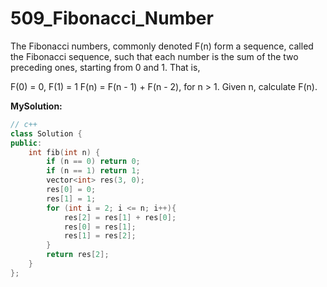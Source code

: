 # 509\_Fibonacci\_Number

The Fibonacci numbers, commonly denoted F\(n\) form a sequence, called the Fibonacci sequence, such that each number is the sum of the two preceding ones, starting from 0 and 1. That is,

F\(0\) = 0, F\(1\) = 1 F\(n\) = F\(n - 1\) + F\(n - 2\), for n &gt; 1. Given n, calculate F\(n\).

**MySolution:**

```cpp
// c++
class Solution {
public:
    int fib(int n) {
        if (n == 0) return 0;
        if (n == 1) return 1;
        vector<int> res(3, 0);
        res[0] = 0;
        res[1] = 1;
        for (int i = 2; i <= n; i++){
            res[2] = res[1] + res[0];
            res[0] = res[1];
            res[1] = res[2];
        }
        return res[2];
    }
};
```

